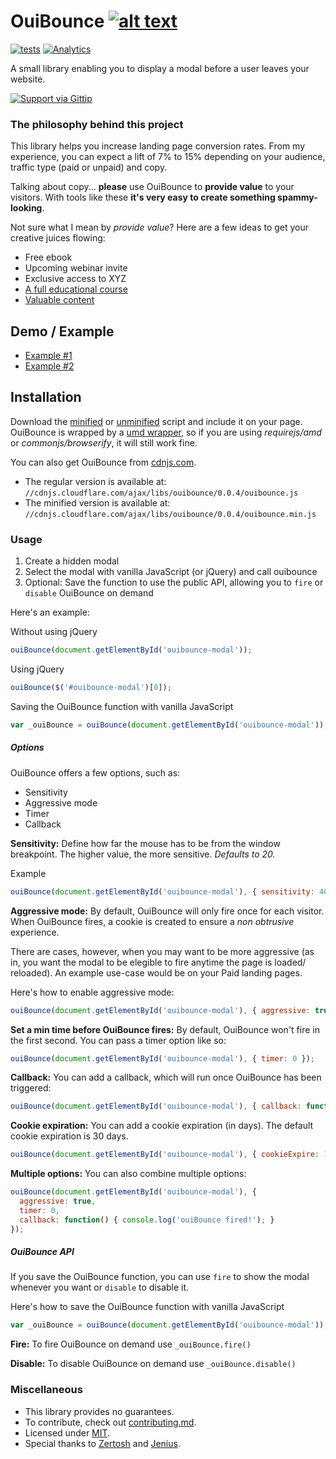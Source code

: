 # OuiBounce [![alt text][1]][1.1]
[![tests](https://travis-ci.org/carlsednaoui/ouibounce.png?branch=master)](https://travis-ci.org/carlsednaoui/ouibounce) [![Analytics](https://ga-beacon.appspot.com/UA-49243488-1/ouibounce/readme)](https://github.com/igrigorik/ga-beacon)

A small library enabling you to display a modal before a user leaves your website.

[![Support via Gittip](https://rawgithub.com/carlsednaoui/gittip-badge/master/dist/gittip.png)](https://www.gittip.com/carlsednaoui/)


### The philosophy behind this project
This library helps you increase landing page conversion rates. From my experience, you can expect a lift of 7% to 15% depending on your audience, traffic type (paid or unpaid) and copy.

Talking about copy... __please__ use OuiBounce to __provide value__ to your visitors. With tools like these __it's very easy to create something spammy-looking__.

Not sure what I mean by _provide value_? Here are a few ideas to get your creative juices flowing:

- Free ebook
- Upcoming webinar invite
- Exclusive access to XYZ
- [A full educational course](http://do.thelandingpagecourse.com/)
- [Valuable content](https://training.kalzumeus.com/)

## Demo / Example
- [Example #1](http://carlsednaoui.github.io/bounce-exchange-alternative/)
- [Example #2](http://colors.carlsednaoui.com/)


## Installation
Download the [minified](build/ouibounce.min.js) or [unminified](build/ouibounce.js) script and include it on your page. OuiBounce is wrapped by a [umd wrapper](https://github.com/ForbesLindesay/umd), so if you are using _requirejs/amd_ or _commonjs/browserify_, it will still work fine.

You can also get OuiBounce from [cdnjs.com](http://cdnjs.com/).

- The regular version is available at: `//cdnjs.cloudflare.com/ajax/libs/ouibounce/0.0.4/ouibounce.js`
- The minified version is available at: `//cdnjs.cloudflare.com/ajax/libs/ouibounce/0.0.4/ouibounce.min.js`

### Usage
1. Create a hidden modal
1. Select the modal with vanilla JavaScript (or jQuery) and call ouibounce
1. Optional: Save the function to use the public API, allowing you to `fire` or `disable` OuiBounce on demand

Here's an example:

Without using jQuery    
```js
ouiBounce(document.getElementById('ouibounce-modal'));
```

Using jQuery    
```js 
ouiBounce($('#ouibounce-modal')[0]);
```

Saving the OuiBounce function with vanilla JavaScript    
```js
var _ouiBounce = ouiBounce(document.getElementById('ouibounce-modal'));
```

##### Options
OuiBounce offers a few options, such as:

- Sensitivity
- Aggressive mode
- Timer
- Callback

__Sensitivity:__ Define how far the mouse has to be from the window breakpoint. The higher value, the more sensitive. _Defaults to 20._

Example    
```js
ouiBounce(document.getElementById('ouibounce-modal'), { sensitivity: 40 });
```

__Aggressive mode:__ By default, OuiBounce will only fire once for each visitor. When OuiBounce fires, a cookie is created to ensure a _non obtrusive_ experience.

There are cases, however, when you may want to be more aggressive (as in, you want the modal to be elegible to fire anytime the page is loaded/ reloaded). An example use-case would be on your Paid landing pages.

Here's how to enable aggressive mode:    
```js
ouiBounce(document.getElementById('ouibounce-modal'), { aggressive: true });
```

__Set a min time before OuiBounce fires:__ By default, OuiBounce won't fire in the first second. You can pass a timer option like so:
```js
ouiBounce(document.getElementById('ouibounce-modal'), { timer: 0 });
```

__Callback:__ You can add a callback, which will run once OuiBounce has been triggered:
```js
ouiBounce(document.getElementById('ouibounce-modal'), { callback: function() { console.log('OuiBounce fired!'); } });
```

__Cookie expiration:__ You can add a cookie expiration (in days). The default cookie expiration is 30 days.
```js
ouiBounce(document.getElementById('ouibounce-modal'), { cookieExpire: 10 });
```

__Multiple options:__ You can also combine multiple options:
```js
ouiBounce(document.getElementById('ouibounce-modal'), {
  aggressive: true,
  timer: 0,
  callback: function() { console.log('ouiBounce fired!'); }
});
```

##### OuiBounce API
If you save the OuiBounce function, you can use `fire` to show the modal whenever you want or `disable` to disable it.

Here's how to save the OuiBounce function with vanilla JavaScript    
```js
var _ouiBounce = ouiBounce(document.getElementById('ouibounce-modal'));
```

__Fire:__ To fire OuiBounce on demand use `_ouiBounce.fire()`

__Disable:__ To disable OuiBounce on demand use `_ouiBounce.disable()`

### Miscellaneous
- This library provides no guarantees.
- To contribute, check out [contributing.md](contributing.md).
- Licensed under [MIT](license.md).
- Special thanks to [Zertosh](https://github.com/zertosh) and [Jenius](https://github.com/jenius).

<!-- Grab your social icons from https://github.com/carlsednaoui/gitsocial -->
[1]: http://i.imgur.com/tXSoThF.png (twitter)
[1.1]: http://www.twitter.com/carlsednaoui
